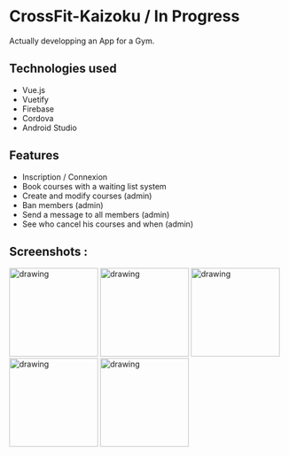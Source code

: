 # CrossFit-Kaizoku / In Progress

Actually developping an App for a Gym.

## Technologies used

* Vue.js
* Vuetify
* Firebase
* Cordova
* Android Studio

## Features

* Inscription / Connexion
* Book courses with a waiting list system
* Create and modify courses (admin)
* Ban members (admin)
* Send a message to all members (admin)
* See who cancel his courses and when (admin)

## Screenshots :

<div style="display : inline-block">
<img src="https://user-images.githubusercontent.com/26858750/99322877-35905900-2871-11eb-855c-fd44546c561e.jpg" alt="drawing" width="160"/>

<img src="https://user-images.githubusercontent.com/26858750/99322886-3b863a00-2871-11eb-9594-138efbd4547a.jpg" alt="drawing" width="160"/>

<img src="https://user-images.githubusercontent.com/26858750/99322902-4214b180-2871-11eb-878e-9e9d38106084.jpg" alt="drawing" width="160"/>
</div>

<img src="https://user-images.githubusercontent.com/26858750/99395959-71630700-28e1-11eb-9119-ee74547656c9.jpg" alt="drawing" width="160"/>
</div>

<img src="https://user-images.githubusercontent.com/26858750/99395964-72943400-28e1-11eb-9b0f-f039974d1b1f.jpg" alt="drawing" width="160"/>
</div>

